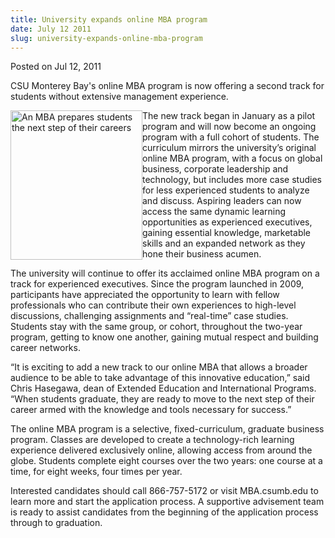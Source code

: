 ```yaml
---
title: University expands online MBA program
date: July 12 2011
slug: university-expands-online-mba-program
---
```





<span class="date">Posted on Jul 12, 2011    </span>
<p>CSU Monterey Bay&apos;s online MBA program is now offering a second
track for students without extensive management experience.</p>
<p><img alt="An MBA prepares students the next step of their careers" src="http://news.csumb.edu/sites/default/files/65/attachments/news/images/mba_0.jpeg" style="float:left; width:211px; height:239px">The new track began
in January as a pilot program and will now become an ongoing
program with a full cohort of students. The curriculum mirrors the
university&#x2019;s original online MBA program, with a focus on global
business, corporate leadership and technology, but includes more
case studies for less experienced students to analyze and discuss.
Aspiring leaders can now access the same dynamic learning
opportunities as experienced executives, gaining essential
knowledge, marketable skills and an expanded network as they hone
their business acumen.</img></p>
<p>The university will continue to offer its acclaimed online MBA
program on a track for experienced executives. Since the program
launched in 2009, participants have appreciated the opportunity to
learn with fellow professionals who can contribute their own
experiences to high-level discussions, challenging assignments and
&#x201C;real-time&#x201D; case studies. Students stay with the same group, or
cohort, throughout the two-year program, getting to know one
another, gaining mutual respect and building career networks.</p>
<p>&#x201C;It is exciting to add a new track to our online MBA that allows
a broader audience to be able to take advantage of this innovative
education,&#x201D; said Chris Hasegawa, dean of Extended Education and
International Programs. &#x201C;When students graduate, they are ready to
move to the next step of their career armed with the knowledge and
tools necessary for success.&#x201D;</p>
<p>The online MBA program is a selective, fixed-curriculum,
graduate business program. Classes are developed to create a
technology-rich learning experience delivered exclusively online,
allowing access from around the globe. Students complete eight
courses over the two years: one course at a time, for eight weeks,
four times per year.</p>
<p>Interested candidates should call 866-757-5172 or visit
MBA.csumb.edu to learn more and start the application process. A
supportive advisement team is ready to assist candidates from the
beginning of the application process through to graduation.</p>
<p><br>
&#xA0;</br></p>






